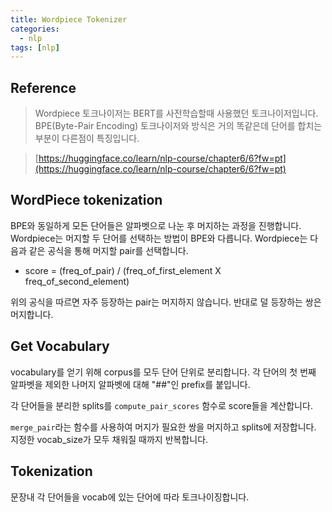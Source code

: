 ```yaml
---
title: Wordpiece Tokenizer
categories:
  - nlp
tags: [nlp]
---
```

## Reference
> Wordpiece 토크나이저는 BERT를 사전학습할때 사용했던 토크나이저입니다. BPE(Byte-Pair Encoding) 토크나이저와 방식은 거의 똑같은데 단어를 합치는 부분이 다른점이 특징입니다. 

> [https://huggingface.co/learn/nlp-course/chapter6/6?fw=pt](https://huggingface.co/learn/nlp-course/chapter6/6?fw=pt)

## WordPiece tokenization
BPE와 동일하게 모든 단어들은 알파벳으로 나눈 후 머지하는 과정을 진행합니다. Wordpiece는 머지할 두 단어를 선택하는 방법이 BPE와 다릅니다. Wordpiece는 다음과 같은 공식을 통해 머지할 pair를 선택합니다.

- score = (freq_of_pair) / (freq_of_first_element X freq_of_second_element)

위의 공식을 따르면 자주 등장하는 pair는 머지하지 않습니다. 반대로 덜 등장하는 쌍은 머지합니다.

## Get Vocabulary
vocabulary를 얻기 위해 corpus를 모두 단어 단위로 분리합니다. 각 단어의 첫 번째 알파벳을 제외한 나머지 알파벳에 대해 "##"인 prefix를 붙입니다.

<script src="https://gist.github.com/emeraldgoose/e6694089638b13e235ed5f0acf86be27.js"></script>

각 단어들을 분리한 splits를 `compute_pair_scores` 함수로 score들을 계산합니다. 

<script src="https://gist.github.com/emeraldgoose/d7928e87b4cf9643816c527c44b0aa90.js"></script>

`merge_pair`라는 함수를 사용하여 머지가 필요한 쌍을 머지하고 splits에 저장합니다. 지정한 vocab_size가 모두 채워질 때까지 반복합니다.

<script src="https://gist.github.com/emeraldgoose/b16d32e9f311f286d6d8efcfcb2b22d1.js"></script>

## Tokenization
문장내 각 단어들을 vocab에 있는 단어에 따라 토크나이징합니다.

<script src="https://gist.github.com/emeraldgoose/f7007594074af53650898799ecf2179d.js"></script>